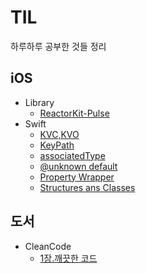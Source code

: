 # TIL
하루하루 공부한 것들 정리

## iOS
* Library
  * [ReactorKit-Pulse](./iOS/Library/ReactorKit-Pulse.md)
* Swift
    * [KVC,KVO](./iOS/Swift/KVC,KVO.md)
    * [KeyPath](iOS/Swift/KeyPath.md)
    * [associatedType](./iOS/Swift/associatedType.md)
    * [@unknown default](./iOS/Swift/@unknown%20default.md)
    * [Property Wrapper](./iOS/Swift/Property%20Wrapper.md)
    * [Structures ans Classes](./iOS/Swift/Structures%20and%20Classes.md)

## 도서
* CleanCode
    * [1장.깨끗한 코드](./도서/CleanCode/1장.깨끗한%20코드.md)